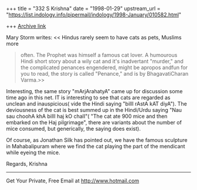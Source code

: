 +++
title = "332 S Krishna"
date = "1998-01-29"
upstream_url = "https://list.indology.info/pipermail/indology/1998-January/010582.html"

+++
[Archive link](https://list.indology.info/pipermail/indology/1998-January/010582.html)

Mary Storm writes:
<< Hindus rarely seem to have cats as pets, Muslims more
>often. The Prophet was himself a famous cat lover.
>A humourous Hindi short story about a wily cat and it's inadvertant
>"murder," and the complicated penances engendered, might be apropos
andfun for you to read, the story is called "Penance," and is by
BhagavatiCharan Varma.>>

Interesting, the same story "mArjArahatyA" came up for discussion some
time ago in this net. IT is interesting to see that cats are regarded as
unclean and inauspicious( vide the Hindi saying "billI rAstA kAT diyA").
The deviousness of the cat is best summed up in the Hindi/Urdu saying
"Nau sau choohA khA billI haj kO chalI"( "The cat ate 900 mice
and then embarked on the Haj pilgrimage", there are variants about the
number of mice consumed, but generically, the saying does exist).

   Of course, as Jonathan Silk has pointed out, we have the famous
sculpture in Mahabalipuram where we find the cat playing the part of the
mendicant while eyeing the mice.

Regards,
Krishna

______________________________________________________
Get Your Private, Free Email at http://www.hotmail.com



